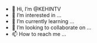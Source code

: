- 👋 Hi, I’m @KEHINTV
- 👀 I’m interested in ...
- 🌱 I’m currently learning ...
- 💞️ I’m looking to collaborate on ...
- 📫 How to reach me ...

<!---
KEHINTV/KEHINTV is a ✨ special ✨ repository because its `README.md` (this file) appears on your GitHub profile.
You can click the Preview link to take a look at your changes.
--->
